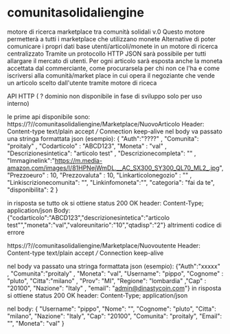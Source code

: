 ﻿# comunitasolidaliengine
 motore di ricerca marketplace tra comunità solidali
v.0
Questo motore permetterà a tutti i marketplace che utilizzano monete Alternative di poter comunicare i propri dati base utenti/articoli/monete in un motore di ricerca centralizzato
Tramite un protocollo HTTP JSON sarà possibile per tutti allargare il mercato di utenti. Per ogni articolo sarà esposta anche la moneta accettata dal commerciante, come procurarsela per chi non ce l'ha 
e come iscriversi alla comunità/market place  in cui opera il negoziante che vende un articolo scelto dall'utente tramite motore di riceca

API HTTP ( ? dominio non disponibile in fase di sviluppo solo per uso interno)

le prime api disponibile sono:
https://?//comunitasolidaliengine/Marketplace/NuovoArticolo
Header:
Content-type text/plain
accept */*
Connection keep-alive
nel body va passato una stringa formattata json (esempio):
{ "Auth":"????" , "Comunita": "proitaly" , "Codarticolo" : "ABCD123", "Moneta" : "val" ,   
   "Descrizionesintetica": "articolo test" , "Descrizionecompleta": "" , "Immaginelink":"https://m.media-amazon.com/images/I/81HPNejWmDL.__AC_SX300_SY300_QL70_ML2_.jpg", 
   "Prezzoeuro" : 10, "Prezzovaluta" : 10, "Linkarticolonegozio" : "" , "Linkiscrizionecomunita": "", "Linkinfomoneta":"", "categoria": "fai da te", "disponibilita": 2 }

in risposta se tutto ok si ottiene
status 200 OK
header:
Content-Type; application/json
Body:
{"codarticolo":"ABCD123","descrizionesintetica":"articolo test"","moneta":"val","valoreunitario":"10","qtadisp":"2"}
altrimenti codice di errore

https://?//comunitasolidaliengine/Marketplace/Nuovoutente
Header:
Content-type text/plain
accept */*
Connection keep-alive

nel body va passato una stringa formattata json (esempio):
{"Auth":"xxxxx" , "Comunita":"proitaly" , "Moneta": "val", "Username": "pippo", "Cognome" : "pluto", "Citta":"milano" , "Prov": "MI", "Regione": "lombardia" ,"Cap" : "20100", "Nazione": "Italy" , "email": "admin@dinastycoin.com"}
in risposta si ottiene
status 200 OK
header:
Content-Type; application/json

nel body:
{
    "Username": "pippo",
    "Nome": "",
    "Cognome": "pluto",
    "Citta": "milano",
    "Nazione": "Italy",
    "Cap": "20100",
    "Comunita": "proitaly",
    "Email": "",
    "Moneta": "val"
}